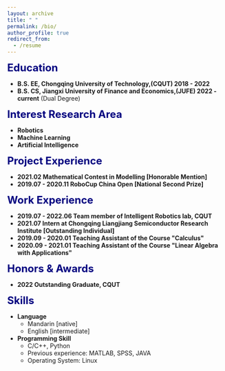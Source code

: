 ```yaml
---
layout: archive
title: " "
permalink: /bio/
author_profile: true
redirect_from:
  - /resume
---
```


<font color=Navy size=5 > <strong> Education </strong> </font>

* __B.S. EE, Chongqing University of Technology,(CQUT) 2018 - 2022__
* __B.S. CS, Jiangxi University of Finance and Economics,(JUFE) 2022 - current__ (Dual Degree)

<font color=Navy size=5 > <strong> Interest Research Area </strong> </font>

* __Robotics__
* __Machine Learning__
* __Artificial Intelligence__

<font color=Navy size=5 > <strong> Project Experience </strong> </font>

* __2021.02 Mathematical Contest in Modelling [Honorable Mention]__
* __2019.07 - 2020.11 RoboCup China Open [National Second Prize]__

<font color=Navy size=5 > <strong>  Work Experience </strong> </font>

* __2019.07 - 2022.06 Team member of Intelligent Robotics lab, CQUT__
* __2021.07 Intern at Chongqing Liangjiang Semiconductor Research Institute [Outstanding Individual]__
* __2019.09 - 2020.01 Teaching Assistant of the Course "Calculus"__
* __2020.09 - 2021.01 Teaching Assistant of the Course "Linear Algebra with Applications"__

<font color=Navy size=5 > <strong>  Honors & Awards </strong> </font>

* __2022 Outstanding Graduate, CQUT__

<font color=Navy size=5 > <strong>  Skills </strong> </font>

* __Language__
  * Mandarin [native]
  * English [intermediate]
* __Programming Skill__
  * C/C++, Python
  * Previous experience: MATLAB, SPSS, JAVA
  * Operating System: Linux  
